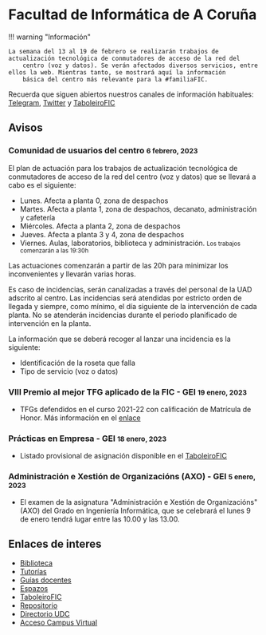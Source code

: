 # Facultad de Informática de A Coruña

!!! warning "Información"

	La semana del 13 al 19 de febrero se realizarán trabajos de actualización tecnológica de conmutadores de acceso de la red del 
        centro (voz y datos). Se verán afectados diversos servicios, entre ellos la web. Mientras tanto, se mostrará aquí la información 
        básica del centro más relevante para la #familiaFIC.

Recuerda que siguen abiertos nuestros canales de información habituales: [Telegram](https://t.me/+mKQjdKvmhEJlNWVk), [Twitter](https://twitter.com/FIC_UDC) y 
[TaboleiroFIC](https://taboleirofic.udc.es/)

## **Avisos**

### Comunidad de usuarios del centro <small>6 febrero, 2023</small>

El plan de actuación para los trabajos de actualización tecnológica de conmutadores de acceso de la red del centro (voz y datos)  que se 
llevará a cabo es el siguiente:

- Lunes. Afecta a planta 0, zona de despachos
- Martes. Afecta a planta 1, zona de despachos, decanato, administración y cafetería
- Miércoles. Afecta a planta 2, zona de despachos
- Jueves. Afecta a planta 3 y 4, zona de despachos
- Viernes. Aulas, laboratorios, biblioteca y administración. <small>Los trabajos comenzarán a las 19:30h</small>

Las actuaciones comenzarán a partir de las 20h para minimizar los inconvenientes y llevarán varias horas. 

Es caso de incidencias, serán canalizadas a través del personal de la UAD adscrito al centro. Las incidencias será atendidas por estricto 
orden de llegada y siempre, como mínimo, el día siguiente de la intervención de cada planta. No se atenderán incidencias durante el 
periodo planificado de intervención en la planta.

La información que se deberá recoger al lanzar una incidencia es la siguiente:

- Identificación de la roseta que falla
- Tipo de servicio (voz o datos)

### VIII Premio al mejor TFG aplicado de la FIC - GEI <small> 19 enero, 2023 </small>

- TFGs defendidos en el curso 2021-22 con calificación de Matrícula de Honor. Más información en el 
[enlace](https://forms.office.com/e/i5PWLPH4RY)

### Prácticas en Empresa - GEI <small> 18 enero, 2023 </small>

- Listado provisional de asignación disponible en el 
[TaboleiroFIC](https://udcgal.sharepoint.com/sites/repositoriofic/SitePages/Grao-en-Enxe%C3%B1er%C3%ADa-Inform%C3%A1tica.aspx)

### Administración e Xestión de Organizacións (AXO) - GEI <small>5 enero, 2023</small>

- El examen de la asignatura "Administración e Xestión de Organizacións" (AXO) del Grado en Ingeniería Informática, que se celebrará el lunes 9 de enero tendrá lugar entre las 10.00 y las 13.00.


## Enlaces de interes

- [Biblioteca](http://www.udc.es/biblioteca.fic/)
- [Tutorías](https://www.udc.es/gl/centros_departamentos_servizos/centros/titorias/?codigo=614)
- [Guías docentes](https://guiadocente.udc.es/guia_docent/index.php?centre=614&ensenyament=null)
- [Espazos](http://espazos.udc.es/)
- [TaboleiroFIC](https://taboleirofic.udc.es/)
- [Repositorio](https://github.com/Facultade-de-Informatica)
- [Directorio UDC](https://web.archive.org/web/20221008171821/http://directorio.udc.es/)
- [Acceso Campus Virtual](https://campusvirtual.udc.es/)
